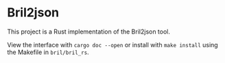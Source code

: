 # Bril2json

This project is a Rust implementation of the Bril2json tool.

View the interface with `cargo doc --open` or install with `make install` using the Makefile in `bril/bril_rs`.
